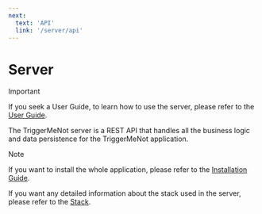 ```yaml
---
next:
  text: 'API'
  link: '/server/api'
---
```


# Server

> [!IMPORTANT]
> If you seek a User Guide, to learn how to use the server, please refer to the [User Guide](/user-guide).

The TriggerMeNot server is a REST API that handles all the business logic and data persistence for the TriggerMeNot application.

> [!NOTE]
> If you want to install the whole application, please refer to the [Installation Guide](/installation/docker).

If you want any detailed information about the stack used in the server, please refer to the [Stack](/server/stack).
